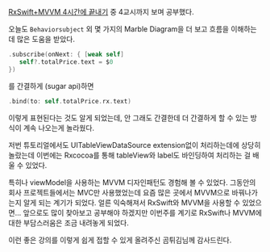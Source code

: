 [RxSwift+MVVM 4시간에 끝내기](https://www.youtube.com/watch?v=iHKBNYMWd5I) 중 4교시까지 보며 공부했다.

오늘도 `Behaviorsubject` 외 몇 가지의 Marble Diagram을 더 보고 흐름을 이해하는데 많은 도움을 받았다.

```swift
.subscribe(onNext: { [weak self]
   self?.totalPrice.text = $0
})
```
를 간결하게 (sugar api)하면
```swift
.bind(to: self.totalPrice.rx.text)
```
이렇게 표현된다는 것도 알게 되었는데, 안 그래도 간결한데 더 간결하게 할 수 있는 방식이 계속 나오는게 놀라웠다.

저번 튜토리얼에서도 UITableViewDataSource extension없이 처리하는데에 상당히 놀랐는데 
이번에는 Rxcocoa를 통해 tableView와 label도 바인딩하여 처리하는 걸 배울 수 있었다.

특히나 viewModel을 사용하는 MVVM 디자인패턴도 경험해 볼 수 있었다.
그동안의 회사 프로젝트들에서는 MVC만 사용했었는데 요즘 많은 곳에서 MVVM으로 바꿔나가는지 알게 되는 계기가 되었다.
얼른 익숙해져서 RxSwift와 MVVM을 사용할 수 있었으면...
앞으로도 많이 찾아보고 공부해야 하겠지만 이번주를 계기로 RxSwift나 MVVM에 대한 부담스러움은 조금 내려놓게 되었다. 

이런 좋은 강의를 이렇게 쉽게 접할 수 있게 올려주신 곰튀김님께 감사드린다.